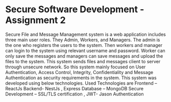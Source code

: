 # Secure Software Development - Assignment 2

Secure File and Message Management system is a web application includes three main user roles. They Admin, 
Workers, and Managers.
The admin is the one who registers the users to the system. Then workers and manager can login to the system
using relevant username and password. Worker can only save the messages and managers can save messages 
and upload the files to the system. This system sends files and messages client to server through unsecure 
network. So this system mainly focused on User Authentication, Access Control, Integrity, Confidentiality and 
Message Authentication as security requirements in the system.
This system was developed using below technologies.
Used Technologies are 
Frontend – ReactJs
Backend- NestJs , Express
Database – MongoDB
Secure Development – SSL/TLS certification , JWT- Jason Authentication
